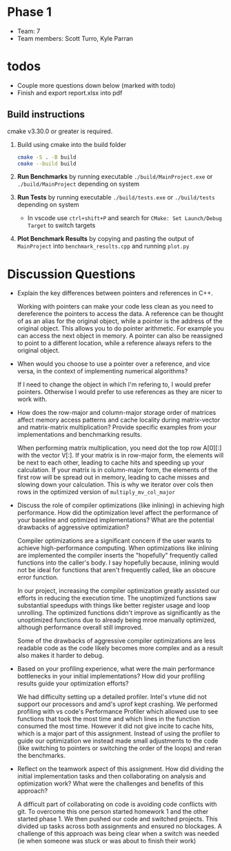 

# Phase 1
- Team: 7
- Team members: Scott Turro, Kyle Parran

# todos
- Couple more questions down below (marked with todo)
- Finish and export report.xlsx into pdf

## Build instructions
cmake v3.30.0  or greater is required.

1. Build using cmake into the build folder
   ```bash
   cmake -S . -B build
   cmake --build build
   ```

2. **Run Benchmarks** by running executable `./build/MainProject.exe` or `./build/MainProject` depending on system

3. **Run Tests** by running executable `./build/tests.exe` or `./build/tests` depending on system

    - In vscode use `ctrl+shift+P` and search for `CMake: Set Launch/Debug Target` to switch targets


4. **Plot Benchmark Results** by copying and pasting the output of `MainProject` into `benchmark_results.cpp` and running `plot.py`




# Discussion Questions

- Explain the key differences between pointers and references in C++. 

    Working with pointers can make your code less clean as you need to dereference the pointers to access the data. A reference can be thought of as an alias for the original object, while a pointer is the address of the original object. This allows you to do pointer arithmetic. For example you can access the next object in memory. A pointer can also be reassigned to point to a different location, while a reference always refers to the original object.

- When would you choose to use a pointer over a reference, and vice versa, in the context of implementing numerical algorithms?

    If I need to change the object in which I'm refering to, I would prefer pointers. Otherwise I would prefer to use references as they are nicer to work with.

- How does the row-major and column-major storage order of matrices affect memory access patterns and cache locality during matrix-vector and matrix-matrix multiplication? Provide specific examples from your implementations and benchmarking results.

    When performing matrix multiplication, you need dot the top row  A[0][:] with the vector V[:]. If your matrix is in row-major form, the elements will be next to each other, leading to cache hits and speeding up your calculation. If your matrix is in column-major form, the elements of the first row will be spread out in memory, leading to cache misses and slowing down your calculation. This is why we iterator over cols then rows in the optimized version of `multiply_mv_col_major`


- Discuss the role of compiler optimizations (like inlining) in achieving high performance. How did the optimization level affect the performance of your baseline and optimized implementations? What are the potential drawbacks of aggressive optimization?

   Compiler optimizations are a significant concern if the user wants to achieve high-performance computing. When optimizations like inlining are implemented the compiler inserts the "hopefully" frequently called functions into the caller's body. I say hopefully because, inlining would not be ideal for functions that aren't frequently called, like an obscure error function. 

   In our project, increasing the compiler optimization greatly assisted our efforts in reducing the execution time. The unoptimized functions saw substantial speedups with things like better register usage and loop unrolling. The optimized functions didn't improve as significantly as the unoptimized functions due to already being mroe manually optimized, although performance overall still improved.

   Some of the drawbacks of aggressive compiler optimizations are less readable code as the code likely becomes more complex and as a result also makes it harder to debug.  

- Based on your profiling experience, what were the main performance bottlenecks in your initial implementations? How did your profiling results guide your optimization efforts?

    We had difficulty setting up a detailed profiler. Intel's vtune did not support our processors and amd's uprof kept crashing. We performed profiling with vs code's Performance Profiler which allowed use to see functions that took the most time and which lines in the function consumed the most time. However it did not give incite to cache hits, which is a major part of this assignment. Instead of using the profiler to guide our optimization we instead made small adjustments to the code (like switching to pointers or switching the order of the loops) and reran the benchmarks.

- Reflect on the teamwork aspect of this assignment. How did dividing the initial implementation tasks and then collaborating on analysis and optimization work? What were the challenges and benefits of this approach?

    A difficult part of collaborating on code is avoiding code conflicts with git. To overcome this one person started homework 1 and the other started phase 1. We then pushed our code and switched projects. This divided up tasks across both assignments and ensured no blockages. A challenge of this approach was being clear when a switch was needed (ie when someone was stuck or was about to finish their work)

